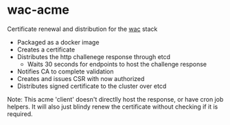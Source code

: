 # wac-acme
Certificate renewal and distribution for the [wac](https://github.com/chad-autry/wac-bp) stack

* Packaged as a docker image
* Creates a certificate
* Distributes the http challenege response through etcd
    * Waits 30 seconds for endpoints to host the challenge response
* Notifies CA to complete validation
* Creates and issues CSR with now authorized 
* Distributes signed certificate to the cluster over etcd

Note: This acme 'client' doesn't directlly host the response, or have cron job helpers. It will also just blindy renew the certificate without checking if it is required.
